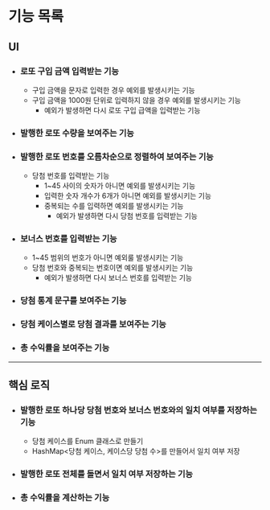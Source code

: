 # 기능 목록
## UI
- ### 로또 구입 금액 입력받는 기능
  - 구입 금액을 문자로 입력한 경우 예외를 발생시키는 기능 
  - 구입 금액을 1000원 단위로 입력하지 않을 경우 예외를 발생시키는 기능
    - 예외가 발생하면 다시 로또 구입 급액을 입력받는 기능 
    
- ### 발행한 로또 수량을 보여주는 기능

- ### 발행한 로또 번호를 오름차순으로 정렬하여 보여주는 기능
  - 당첨 번호를 입력받는 기능
    - 1~45 사이의 숫자가 아니면 예외를 발생시키는 기능
    - 입력한 숫자 개수가 6개가 아니면 예외를 발생시키는 기능
    - 중복되는 수를 입력하면 예외를 발생시키는 기능
      - 예외가 발생하면 다시 당첨 번호를 입력받는 기능

- ### 보너스 번호를 입력받는 기능
  - 1~45 범위의 번호가 아니면 예외룰 발생시키는 기능 
  - 당첨 번호와 중복되는 번호이면 예외를 발생시키는 기능
    - 예외가 발생하면 다시 보너스 번호를 입력받는 기능
- ### 당첨 통계 문구를 보여주는 기능

- ### 당첨 케이스별로 당첨 결과를 보여주는 기능

- ### 총 수익률을 보여주는 기능

--- 
## 핵심 로직
- ### 발행한 로또 하나당 당첨 번호와 보너스 번호와의 일치 여부를 저장하는 기능
  - 당첨 케이스를 Enum 클래스로 만들기
  - HashMap<당첨 케이스, 케이스당 당첨 수>를 만들어서 일치 여부 저장
  
- ### 발행한 로또 전체를 돌면서 일치 여부 저장하는 기능

- ### 총 수익률을 계산하는 기능